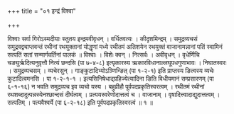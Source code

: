+++
title = "०१ इन्द्रं विश्वा"

+++

विश्वाः सर्वा गिरोऽस्मदीयाः स्तुतय इन्द्रमवीवृधन् । वर्धितवत्यः । कीदृशमिन्द्रम् । समुद्रव्यचसं समुद्रवद्व्याप्तवन्तं रथीनां रथयुक्तानां योद्धृणां मध्ये रथीतमं अतिशयेन रथयुक्तं वाजानामन्नानां पतिं स्वामिनं सत्पतिं सतां सन्मार्गवर्तिनां पालकं ॥ विश्वाः । विशेः क्वन् । नित्सर्वः । अवीवृधन् । वृधेर्णिचि चङ्युर्ऋदित्यनुवृत्तौ नित्यं छन्दसि (पा ७-४-८) इत्यृकारस्य ऋकारविधानाल्लघूपधगुणाभावः । निघातस्वरः । समुद्रव्यचसम् । व्यचेरसुन् । गाङ्कुटादिभ्योऽञ्णिन्ङित् (पा १-२-१) इति प्राप्तस्य ङित्वस्य व्यचेः कुटादित्वमनसि । पा १-२-१-१ । इत्यसिनिषेधाद्ग्रहिज्येत्यादिना ङिति विधीयमानं सम्प्रसारणम् (पा ६-१-१६) न भवति समुद्रव्यच इव व्यचो यस्य । बहुव्रीहौ पूर्वपदप्रकृतिस्वरत्वम् । रथीतमं रथीनां रथशब्दादुत्पन्नस्येनश्छान्दसं दीर्घत्वम् । प्रत्ययस्वरेणोदात्तत्वं च । वाजानाम् । वृषादित्त्वादाद्युदात्तत्वम् । सत्पतिम् । पत्यवैश्वर्ये (पा ६-२-१८) इति पूर्वपदप्रकृतिस्वरत्वं ॥ १ ॥